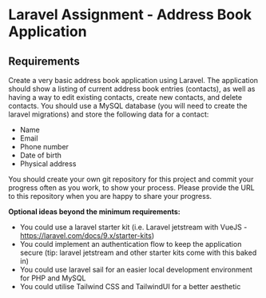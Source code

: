 # Laravel Assignment - Address Book Application

## Requirements
Create a very basic address book application using Laravel. The application should show a listing of current address book entries (contacts), as well as having a way to edit existing contacts, create new contacts, and delete contacts. You should use a MySQL database (you will need to create the laravel migrations) and store the following data for a contact:
- Name
- Email
- Phone number
- Date of birth
- Physical address

You should create your own git repository for this project and commit your progress often as you work, to show your process. Please provide the URL to this repository when you are happy to share your progress.

**Optional ideas beyond the minimum requirements:**
- You could use a laravel starter kit (i.e. Laravel jetstream with VueJS - https://laravel.com/docs/9.x/starter-kits)
- You could implement an authentication flow to keep the application secure (tip: laravel jetstream and other starter kits come with this baked in)
- You could use laravel sail for an easier local development environment for PHP and MySQL
- You could utilise Tailwind CSS and TailwindUI for a better aesthetic
